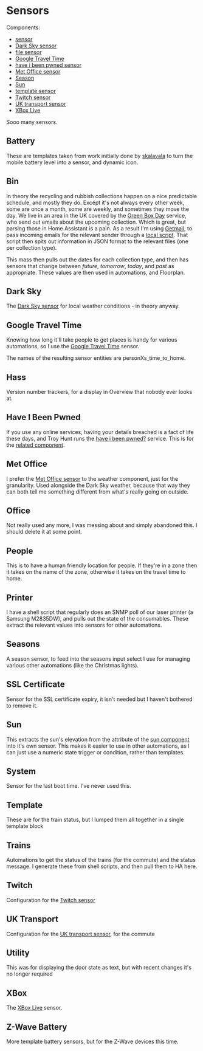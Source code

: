 # Sensors

Components:
* [sensor](https://home-assistant.io/components/sensor/)
* [Dark Sky sensor](https://home-assistant.io/components/sensor.darksky/) 
* [file sensor](https://home-assistant.io/components/sensor.file/)
* [Google Travel Time](https://home-assistant.io/components/sensor.google_travel_time/)
* [have i been pwned sensor](https://home-assistant.io/components/sensor.haveibeenpwned/)
* [Met Office sensor](https://home-assistant.io/components/sensor.metoffice/)
* [Season](https://home-assistant.io/components/sensor.season/)
* [Sun](https://home-assistant.io/components/sun/)
* [template sensor](https://home-assistant.io/components/sensor.template/)
* [Twitch sensor](https://home-assistant.io/components/sensor.twitch/)
* [UK transport sensor](https://home-assistant.io/components/sensor.uk_transport/)
* [XBox Live](https://home-assistant.io/components/sensor.xbox_live/)

Sooo many sensors.

## Battery

These are templates taken from work initially done by [skalavala](https://github.com/skalavala/smarthome) to turn the mobile battery level into a sensor, and dynamic icon.

## Bin

In theory the recycling and rubbish collections happen on a nice predictable schedule, and mostly they do. Except it's not always every other week, some are once a month, some are weekly, and sometimes they move the day. We live in an area in the UK covered by the [Green Box Day](http://www.greenboxday.co.uk/) service, who send out emails about the upcoming collection. Which is great, but parsing those in Home Assistant is a pain. As a result I'm using [Getmail](http://pyropus.ca/software/getmail/), to pass incoming emails for the relevant sender through a [local script](local/bin/parse-email). That script then spits out information in JSON format to the relevant files (one per collection type).

This mass then pulls out the dates for each collection type, and then has sensors that change between _future_, _tomorrow_, _today_, and _past_ as appropriate. These values are then used in automations, and Floorplan.

## Dark Sky

The [Dark Sky sensor](https://home-assistant.io/components/sensor.darksky/) for local weather conditions - in theory anyway.

## Google Travel Time

Knowing how long it'll take people to get places is handy for various automations, so I use the [Google Travel Time](https://home-assistant.io/components/sensor.google_travel_time/) sensor.

The names of the resulting sensor entities are personXs_time_to_home.

## Hass

Version number trackers, for a display in Overview that nobody ever looks at.

## Have I Been Pwned

If you use any online services, having your details breached is a fact of life these days, and Troy Hunt runs the [have i been pwned?](https://haveibeenpwned.com/) service. This is for the [related component](https://home-assistant.io/components/sensor.haveibeenpwned/).

## Met Office

I prefer the [Met Office sensor](https://home-assistant.io/components/sensor.metoffice/) to the weather component, just for the granularity. Used alongside the Dark Sky weather, because that way they can both tell me something different from what's really going on outside.

## Office

Not really used any more, I was messing about and simply abandoned this. I should delete it at some point.

## People

This is to have a human friendly location for people. If they're in a zone then it takes on the name of the zone, otherwise it takes on the travel time to home. 

## Printer

I have a shell script that regularly does an SNMP poll of our laser printer (a Samsung M2835DW), and pulls out the state of the consumables. These extract the relevant values into sensors for other automations.

## Seasons

A season sensor, to feed into the seasons input select I use for managing various other automations (like the Christmas lights).

## SSL Certificate

Sensor for the SSL certificate expiry, it isn't needed but I haven't bothered to remove it.

## Sun

This extracts the sun's elevation from the attribute of the [sun component](https://home-assistant.io/components/sun/) into it's own sensor. This makes it easier to use in other automations, as I can just use a numeric state trigger or condition, rather than templates.

## System

Sensor for the last boot time. I've never used this.

## Template 

These are for the train status, but I lumped them all together in a single template block

## Trains

Automations to get the status of the trains (for the commute) and the status message. I generate these from shell scripts, and then pull them to HA here.

## Twitch

Configuration for the [Twitch sensor](https://home-assistant.io/components/sensor.twitch/)

## UK Transport

Configuration for the [UK transport sensor](https://home-assistant.io/components/sensor.uk_transport/), for the commute

## Utility

This was for displaying the door state as text, but with recent changes it's no longer required

## XBox

The [XBox Live](https://home-assistant.io/components/sensor.xbox_live/) sensor.

## Z-Wave Battery

More template battery sensors, but for the Z-Wave devices this time.

